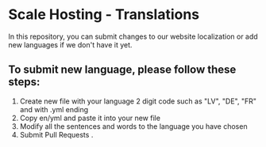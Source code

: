 # Scale Hosting - Translations

In this repository, you can submit changes to our website localization or add new languages if we don't have it yet.

## To submit new language, please follow these steps:
1. Create new file with your language 2 digit code such as "LV", "DE", "FR" and with .yml ending
2. Copy en/yml and paste it into your new file
3. Modify all the sentences and words to the language you have chosen
4. Submit Pull Requests
.
